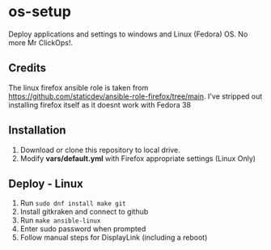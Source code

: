 # os-setup

Deploy applications and settings to windows and Linux (Fedora) OS. No more Mr ClickOps!.

## Credits

The linux firefox ansible role is taken from https://github.com/staticdev/ansible-role-firefox/tree/main. I've stripped out installing firefox itself as it doesnt work with Fedora 38

## Installation

1. Download or clone this repository to local drive.
2. Modify **vars/default.yml** with Firefox appropriate settings (Linux Only)

## Deploy - Linux

1. Run `sudo dnf install make git`
2. Install gitkraken and connect to github
3. Run `make ansible-linux`
4. Enter sudo password when prompted
5. Follow manual steps for DisplayLink (including a reboot)
